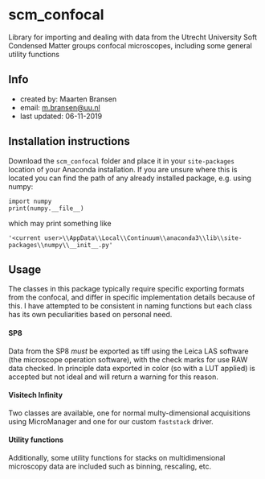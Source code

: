 # scm_confocal
Library for importing and dealing with data from the Utrecht University Soft Condensed Matter groups confocal microscopes, including some general utility functions

## Info
- created by:     Maarten Bransen
- email:          m.bransen@uu.nl
- last updated:   06-11-2019

## Installation instructions
Download the `scm_confocal` folder and place it in your `site-packages` location of your Anaconda installation. If you are unsure where this is located you can find the path of any already installed package, e.g. using numpy:
```
import numpy
print(numpy.__file__)
```
which may print something like
```
'<current user>\\AppData\\Local\\Continuum\\anaconda3\\lib\\site-packages\\numpy\\__init__.py'
```

## Usage
The classes in this package typically require specific exporting formats from the confocal, and differ in specific implementation details because of this. I have attempted to be consistent in naming functions but each class has its own peculiarities based on personal need.

#### SP8
Data from the SP8 *must* be exported as tiff using the Leica LAS software (the microscope operation software), with the check marks for use RAW data checked. In principle data exported in color (so with a LUT applied) is accepted but not ideal and will return a warning for this reason.

#### Visitech Infinity
Two classes are available, one for normal multy-dimensional acquisitions using MicroManager and one for our custom `faststack` driver.

#### Utility functions
Additionally, some utility functions for stacks on multidimensional microscopy data are included such as binning, rescaling, etc.
